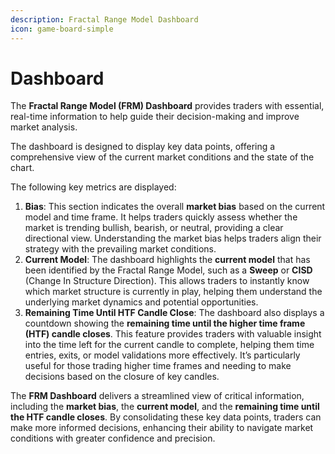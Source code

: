 ```yaml
---
description: Fractal Range Model Dashboard
icon: game-board-simple
---
```


# Dashboard

The **Fractal Range Model (FRM) Dashboard** provides traders with essential, real-time information to help guide their decision-making and improve market analysis.&#x20;

The dashboard is designed to display key data points, offering a comprehensive view of the current market conditions and the state of the chart.&#x20;

The following key metrics are displayed:

1. **Bias**: This section indicates the overall **market bias** based on the current model and time frame. It helps traders quickly assess whether the market is trending bullish, bearish, or neutral, providing a clear directional view. Understanding the market bias helps traders align their strategy with the prevailing market conditions.
2. **Current Model**: The dashboard highlights the **current model** that has been identified by the Fractal Range Model, such as a **Sweep** or **CISD** (Change In Structure Direction). This allows traders to instantly know which market structure is currently in play, helping them understand the underlying market dynamics and potential opportunities.
3. **Remaining Time Until HTF Candle Close**: The dashboard also displays a countdown showing the **remaining time until the higher time frame (HTF) candle closes**. This feature provides traders with valuable insight into the time left for the current candle to complete, helping them time entries, exits, or model validations more effectively. It’s particularly useful for those trading higher time frames and needing to make decisions based on the closure of key candles.

The **FRM Dashboard** delivers a streamlined view of critical information, including the **market bias**, the **current model**, and the **remaining time until the HTF candle closes**. By consolidating these key data points, traders can make more informed decisions, enhancing their ability to navigate market conditions with greater confidence and precision.
